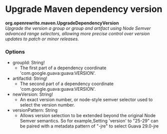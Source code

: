 # Upgrade Maven dependency version

**org.openrewrite.maven.UpgradeDependencyVersion**  
_Upgrade the version a group or group and artifact using Node Semver advanced range selectors, allowing more precise control over version updates to patch or minor releases._

### Options

* groupId: String!
  * The first part of a dependency coordinate 'com.google.guava:guava:VERSION'.
* artifactId: String!
  * The second part of a dependency coordinate 'com.google.guava:guava:VERSION'.
* newVersion: String!
  * An exact version number, or node-style semver selector used to select the version number.
* versionPattern: String
  * Allows version selection to be extended beyond the original Node Semver semantics. So for example,Setting 'version' to "25-29" can be paired with a metadata pattern of "-jre" to select Guava 29.0-jre

